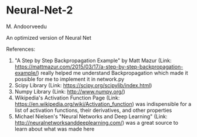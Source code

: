 # Neural-Net-2
M. Andoorveedu

An optimized version of Neural Net


References:
1.  "A Step by Step Backpropagation Example" by Matt Mazur (Link: https://mattmazur.com/2015/03/17/a-step-by-step-backpropagation-example/) really helped me understand Backpropagation which made it possible for me to implement it in network.py
2. Scipy Library (Link: https://scipy.org/scipylib/index.html)
3. Numpy Library (Link: http://www.numpy.org/) 
4. Wikipedia's Activation Function Page (Link: https://en.wikipedia.org/wiki/Activation_function) was indispensible for a list of activation functions, their derivatives, and other properties
5. Michael Nielsen's "Neural Networks and Deep Learning" (Link: http://neuralnetworksanddeeplearning.com/) was a great source to learn about what was made here
